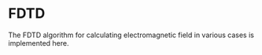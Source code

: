 # FDTD
The FDTD algorithm for calculating electromagnetic field in various cases is  implemented here. 
